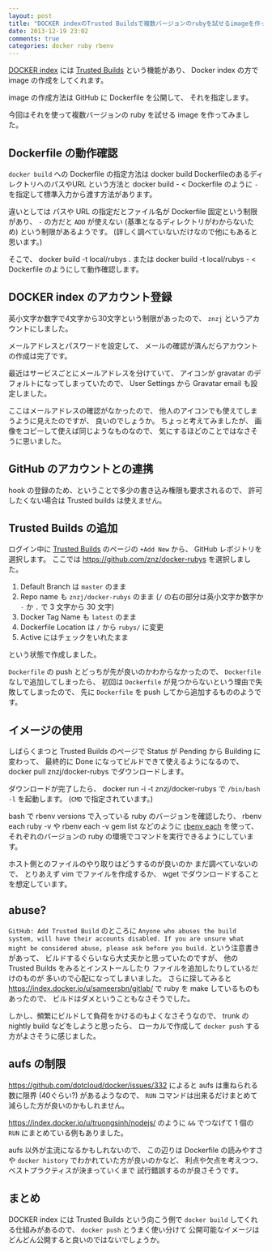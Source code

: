 ```yaml
---
layout: post
title: "DOCKER indexのTrusted Buildsで複数バージョンのrubyを試せるimageを作ってみた"
date: 2013-12-19 23:02
comments: true
categories: docker ruby rbenv
---
```

[DOCKER index](https://index.docker.io/)
には
[Trusted Builds](http://blog.docker.io/2013/11/introducing-trusted-builds/)
という機能があり、
Docker index の方で
image の作成をしてくれます。

image の作成方法は GitHub に Dockerfile を公開して、
それを指定します。

今回はそれを使って複数バージョンの ruby を試せる image を作ってみました。

<!--more-->

## Dockerfile の動作確認

`docker build` への Dockerfile の指定方法は
    docker build DockerfileのあるディレクトリへのパスやURL
という方法と
    docker build - < Dockerfile
のように `-` を指定して標準入力から渡す方法があります。

違いとしては
パスや URL の指定だとファイル名が Dockerfile 固定という制限があり、
`-` の方だと `ADD` が使えない (基準となるディレクトリがわからないため)
という制限があるようです。
(詳しく調べていないだけなので他にもあると思います。)

そこで、
    docker build -t local/rubys .
または
    docker build -t local/rubys - < Dockerfile
のようにして動作確認します。

## DOCKER index のアカウント登録

英小文字か数字で4文字から30文字という制限があったので、
`znzj` というアカウントにしました。

メールアドレスとパスワードを設定して、
メールの確認が済んだらアカウントの作成は完了です。

最近はサービスごとにメールアドレスを分けていて、
アイコンが gravatar のデフォルトになってしまっていたので、
User Settings から Gravatar email も設定しました。

ここはメールアドレスの確認がなかったので、
他人のアイコンでも使えてしまうように見えたのですが、
良いのでしょうか。
ちょっと考えてみましたが、
画像をコピーして使えば同じようなものなので、
気にするほどのことではなさそうに思いました。

## GitHub のアカウントとの連携

hook の登録のため、ということで多少の書き込み権限も要求されるので、
許可したくない場合は Trusted builds は使えません。

## Trusted Builds の追加

ログイン中に
[Trusted Builds](https://index.docker.io/builds/)
のページの `+Add New` から、
GitHub レポジトリを選択します。
ここでは https://github.com/znz/docker-rubys を選択しました。

1. Default Branch は `master` のまま
2. Repo name も `znzj/docker-rubys` のまま (`/` の右の部分は英小文字か数字か `-` か `.` で 3 文字から 30 文字)
3. Docker Tag Name も `latest` のまま
4. Dockerfile Location は `/` から `rubys/` に変更
5. Active にはチェックをいれたまま

という状態で作成しました。

`Dockerfile` の push とどっちが先が良いのかわからなかったので、
`Dockerfile` なしで追加してしまったら、
初回は `Dockerfile` が見つからないという理由で失敗してしまったので、
先に `Dockerfile` を push してから追加するもののようです。

## イメージの使用

しばらくまつと Trusted Builds のページで
Status が Pending から Building に変わって、
最終的に Done になってビルドできて使えるようになるので、
    docker pull znzj/docker-rubys
でダウンロードします。

ダウンロードが完了したら、
    docker run -i -t znzj/docker-rubys
で `/bin/bash -l` を起動します。
(`CMD` で指定されています。)

bash で
    rbenv versions
で入っている ruby のバージョンを確認したり、
    rbenv each ruby -v
や
    rbenv each -v gem list
などのように
[rbenv each](https://github.com/chriseppstein/rbenv-each)
を使って、
それぞれのバージョンの ruby の環境でコマンドを実行できるようにしています。

ホスト側とのファイルのやり取りはどうするのが良いのか
まだ調べていないので、
とりあえず vim でファイルを作成するか、
wget でダウンロードすることを想定しています。

## abuse?

`GitHub: Add Trusted Build`
のところに
`Anyone who abuses the build system, will have their accounts disabled. If you are unsure what might be considered abuse, please ask before you build.`
という注意書きがあって、
ビルドするぐらいなら大丈夫かと思っていたのですが、
他の Trusted Builds をみるとインストールしたり
ファイルを追加したりしているだけのものが
多いので心配になってしまいました。
さらに探してみると
https://index.docker.io/u/sameersbn/gitlab/
で ruby を make しているものもあったので、
ビルドはダメということもなさそうでした。

しかし、頻繁にビルドして負荷をかけるのもよくなさそうなので、
trunk の nightly build などをしようと思ったら、
ローカルで作成して `docker push` する方がよさそうに感じました。

## aufs の制限

https://github.com/dotcloud/docker/issues/332
によると aufs は重ねられる数に限界 (40ぐらい?) があるようなので、
`RUN` コマンドは出来るだけまとめて減らした方が良いのかもしれません。

https://index.docker.io/u/truongsinh/nodejs/
のように `&&` でつなげて 1 個の `RUN` にまとめている例もありました。

aufs 以外が主流になるかもしれないので、
この辺りは Dockerfile の読みやすさや
`docker history` でわかれていた方が良いのかなど、
利点や欠点を考えつつ、
ベストプラクティスが決まっていくまで
試行錯誤するのが良さそうです。

## まとめ

DOCKER index には Trusted Builds という向こう側で
`docker build` してくれる仕組みがあるので、
`docker push` とうまく使い分けて
公開可能なイメージはどんどん公開すると良いのではないでしょうか。
